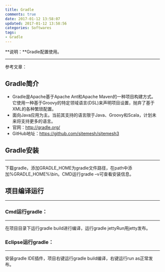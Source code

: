 ```yaml
---
title: Gradle
comments: true
date: 2017-01-12 13:58:07
updated: 2017-01-12 13:58:56
categories: Softwares
tags:
- Gradle
---
```


**说明：**Gradle配置使用。
<!-- more -->


---
参考文章：

## Gradle简介
* Gradle是Apache基于Apache Ant和Apache Maven的一种项目构建方式。它使用一种基于Groovy的特定领域语言(DSL)来声明项目设置，抛弃了基于XML的各种繁琐配置。
* 面向Java应用为主。当前其支持的语言限于Java、Groovy和Scala，计划未来将支持更多的语言。
* 官网：http://gradle.org/
* GitHub地址：https://github.com/sitemesh/sitemesh3

## Gradle安装
---
下载gradle，添加GRADLE_HOME为gradle文件路径，在path中添加%GRADLE_HOME%\bin。CMD运行gradle –v可查看安装信息。

## 项目编译运行
---
### Cmd运行gradle：
---
在项目目录下运行gradle build进行编译，运行gradle jettyRun用jetty发布。

### Eclipse运行gradle：
---
安装gradle IDE插件，项目右键运行gradle build编译，右键运行run as正常发布。



